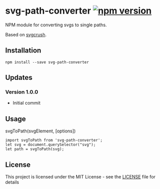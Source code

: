 # svg-path-converter [![npm version](https://img.shields.io/npm/v/svg-path-converter.svg?style=flat)](https://www.npmjs.com/package/svg-path-converter)
NPM module for converting svgs to single paths.

Based on [svgcrush](https://github.com/fdb/svgcrush).

## Installation
```
npm install --save svg-path-converter
```

## Updates

### Version 1.0.0
* Initial commit

## Usage

svgToPath(svgElement, [options])

```
import svgToPath from 'svg-path-converter';
let svg = document.querySelector("svg");
let path = svgToPath(svg);
```

## License
This project is licensed under the MIT License - see the [LICENSE](LICENSE) file for details
